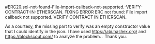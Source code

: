  #ERC20.sol-not-found-File-import-callback-not-supported.-VERIFY-CONTRACT-IN-ETHERSCAN.
  FIXING ERROR ERC not found: File import callback not supported. VERIFY CONTRACT IN ETHERSCAN.

As a courtesy, the missing part to verify was an empty constructor value that I could identify in the json. I have used https://abi.hashex.org/ and https://blockscout.com/ to analyze the problem. . Thank you.
